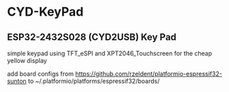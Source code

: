 # CYD-KeyPad

## ESP32-2432S028 (CYD2USB) Key Pad 

simple keypad using TFT_eSPI and XPT2046_Touchscreen for the cheap yellow display

add board configs from https://github.com/rzeldent/platformio-espressif32-sunton to 
~/.platformio/platforms/espressif32/boards/
